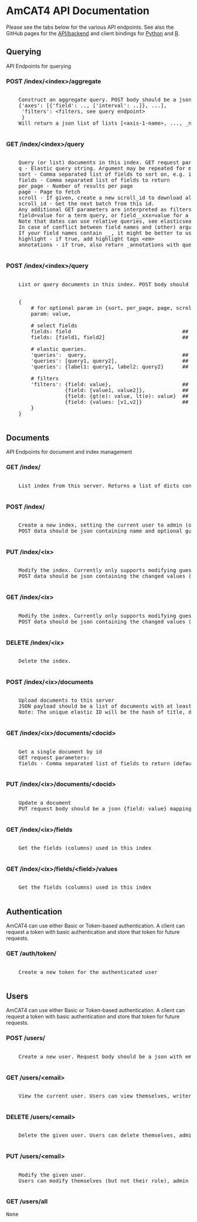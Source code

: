 # AmCAT4 API Documentation

Please see the tabs below for the various API endpoints.
See also the GitHub pages for the <a href="https://github.com/ccs-amsterdam/amcat4">API/backend</a>
and client bindings for <a href="https://github.com/ccs-amsterdam/amcat4apiclient">Python</a>
and <a href="https://github.com/ccs-amsterdam/amcat4r">R</a>.


##  Querying


API Endpoints for querying


### POST /index/&lt;index&gt;/aggregate</h2>

<pre>

    Construct an aggregate query. POST body should be a json dict:
    {&#39;axes&#39;: [{&#39;field&#39;: .., [&#39;interval&#39;: ..]}, ...],
     &#39;filters&#39;: &lt;filters, see query endpoint&gt;
     }
    Will return a json list of lists [&lt;axis-1-name&gt;, ..., _n]
    
</pre>

### GET /index/&lt;index&gt;/query</h2>

<pre>

    Query (or list) documents in this index. GET request parameters:
    q - Elastic query string. Argument may be repeated for multiple queries (treated as OR)
    sort - Comma separated list of fields to sort on, e.g. id,date:desc
    fields - Comma separated list of fields to return
    per_page - Number of results per page
    page - Page to fetch
    scroll - If given, create a new scroll_id to download all results in subsequent calls
    scroll_id - Get the next batch from this id.
    Any additional GET parameters are interpreted as filters, and can be
    field=value for a term query, or field__xxx=value for a range query, with xxx in gte, gt, lte, lt
    Note that dates can use relative queries, see elasticsearch &#39;date math&#39;
    In case of conflict between field names and (other) arguments, you may prepend a field name with __
    If your field names contain __, it might be better to use POST queries
    highlight - if true, add highlight tags &lt;em&gt;
    annotations - if true, also return _annotations with query matches as annotations
    
</pre>

### POST /index/&lt;index&gt;/query</h2>

<pre>

    List or query documents in this index. POST body should be a json dict structured as follows (all keys optional):
    
    
    {
        # for optional param in {sort, per_page, page, scroll, scroll_id, highlight, annotations}
        param: value,   

        # select fields
        fields: field                                    ## single field
        fields: [field1, field2]                         ## multiple fields
     
        # elastic queries. 
        &#39;queries&#39;:  query,                               ## single query
        &#39;queries&#39;: [query1, query2],                     ## OR without labels
        &#39;queries&#39;: {label1: query1, label2: query2}      ## OR with labels

        # filters 
        &#39;filters&#39;: {field: value},                       ## exact value
                   {field: [value1, value2]},            ## OR   
                   {field: {gt(e): value, lt(e): value}  ## range or multiple
                   {field: {values: [v1,v2]}             ## can also use values inside dict
        }        
    }
    
</pre>


## Documents


API Endpoints for document and index management


### GET /index/</h2>

<pre>

    List index from this server. Returns a list of dicts containing name, role, and guest attributes
    
</pre>

### POST /index/</h2>

<pre>

    Create a new index, setting the current user to admin (owner).
    POST data should be json containing name and optional guest_role
    
</pre>

### PUT /index/&lt;ix&gt;</h2>

<pre>

    Modify the index. Currently only supports modifying guest_role
    POST data should be json containing the changed values (i.e. guest_role)
    
</pre>

### GET /index/&lt;ix&gt;</h2>

<pre>

    Modify the index. Currently only supports modifying guest_role
    POST data should be json containing the changed values (i.e. guest_role)
    
</pre>

### DELETE /index/&lt;ix&gt;</h2>

<pre>

    Delete the index.
    
</pre>

### POST /index/&lt;ix&gt;/documents</h2>

<pre>

    Upload documents to this server
    JSON payload should be a list of documents with at least a title, date, text and any optional attributes
    Note: The unique elastic ID will be the hash of title, date, text and url.
    
</pre>

### GET /index/&lt;ix&gt;/documents/&lt;docid&gt;</h2>

<pre>

    Get a single document by id
    GET request parameters:
    fields - Comma separated list of fields to return (default: all fields)
    
</pre>

### PUT /index/&lt;ix&gt;/documents/&lt;docid&gt;</h2>

<pre>

    Update a document
    PUT request body should be a json {field: value} mapping of fields to update
    
</pre>

### GET /index/&lt;ix&gt;/fields</h2>

<pre>

    Get the fields (columns) used in this index
    
</pre>

### GET /index/&lt;ix&gt;/fields/&lt;field&gt;/values</h2>

<pre>

    Get the fields (columns) used in this index
    
</pre>


## Authentication


AmCAT4 can use either Basic or Token-based authentication.
A client can request a token with basic authentication and store that token for future requests.


### GET /auth/token/</h2>

<pre>

    Create a new token for the authenticated user
    
</pre>


## Users


AmCAT4 can use either Basic or Token-based authentication.
A client can request a token with basic authentication and store that token for future requests.


### POST /users/</h2>

<pre>

    Create a new user. Request body should be a json with email, password, and optional (global) role
    
</pre>

### GET /users/&lt;email&gt;</h2>

<pre>

    View the current user. Users can view themselves, writer can view others
    
</pre>

### DELETE /users/&lt;email&gt;</h2>

<pre>

    Delete the given user. Users can delete themselves, admin can delete everyone, and writer can delete non-admin
    
</pre>

### PUT /users/&lt;email&gt;</h2>

<pre>

    Modify the given user.
    Users can modify themselves (but not their role), admin can change everyone, and writer can change non-admin.
    
</pre>

### GET /users/all</h2>

<pre>
None
</pre>


